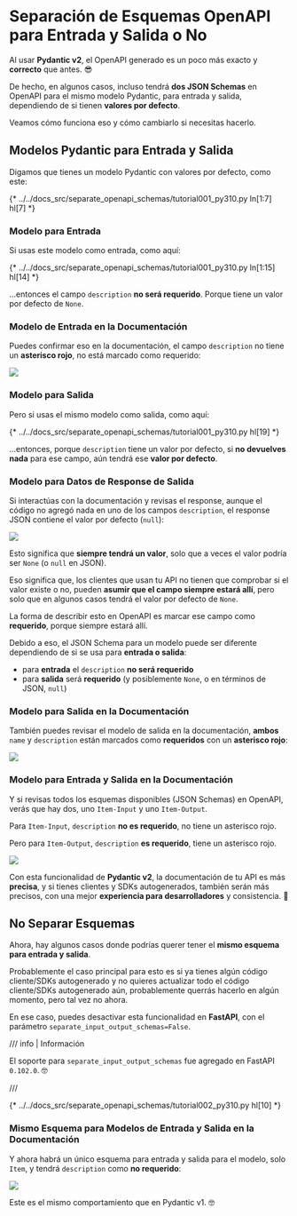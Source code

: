 # Separación de Esquemas OpenAPI para Entrada y Salida o No

Al usar **Pydantic v2**, el OpenAPI generado es un poco más exacto y **correcto** que antes. 😎

De hecho, en algunos casos, incluso tendrá **dos JSON Schemas** en OpenAPI para el mismo modelo Pydantic, para entrada y salida, dependiendo de si tienen **valores por defecto**.

Veamos cómo funciona eso y cómo cambiarlo si necesitas hacerlo.

## Modelos Pydantic para Entrada y Salida

Digamos que tienes un modelo Pydantic con valores por defecto, como este:

{* ../../docs_src/separate_openapi_schemas/tutorial001_py310.py ln[1:7] hl[7] *}

### Modelo para Entrada

Si usas este modelo como entrada, como aquí:

{* ../../docs_src/separate_openapi_schemas/tutorial001_py310.py ln[1:15] hl[14] *}

...entonces el campo `description` **no será requerido**. Porque tiene un valor por defecto de `None`.

### Modelo de Entrada en la Documentación

Puedes confirmar eso en la documentación, el campo `description` no tiene un **asterisco rojo**, no está marcado como requerido:

<div class="screenshot">
<img src="/img/tutorial/separate-openapi-schemas/image01.png">
</div>

### Modelo para Salida

Pero si usas el mismo modelo como salida, como aquí:

{* ../../docs_src/separate_openapi_schemas/tutorial001_py310.py hl[19] *}

...entonces, porque `description` tiene un valor por defecto, si **no devuelves nada** para ese campo, aún tendrá ese **valor por defecto**.

### Modelo para Datos de Response de Salida

Si interactúas con la documentación y revisas el response, aunque el código no agregó nada en uno de los campos `description`, el response JSON contiene el valor por defecto (`null`):

<div class="screenshot">
<img src="/img/tutorial/separate-openapi-schemas/image02.png">
</div>

Esto significa que **siempre tendrá un valor**, solo que a veces el valor podría ser `None` (o `null` en JSON).

Eso significa que, los clientes que usan tu API no tienen que comprobar si el valor existe o no, pueden **asumir que el campo siempre estará allí**, pero solo que en algunos casos tendrá el valor por defecto de `None`.

La forma de describir esto en OpenAPI es marcar ese campo como **requerido**, porque siempre estará allí.

Debido a eso, el JSON Schema para un modelo puede ser diferente dependiendo de si se usa para **entrada o salida**:

* para **entrada** el `description` **no será requerido**
* para **salida** será **requerido** (y posiblemente `None`, o en términos de JSON, `null`)

### Modelo para Salida en la Documentación

También puedes revisar el modelo de salida en la documentación, **ambos** `name` y `description` están marcados como **requeridos** con un **asterisco rojo**:

<div class="screenshot">
<img src="/img/tutorial/separate-openapi-schemas/image03.png">
</div>

### Modelo para Entrada y Salida en la Documentación

Y si revisas todos los esquemas disponibles (JSON Schemas) en OpenAPI, verás que hay dos, uno `Item-Input` y uno `Item-Output`.

Para `Item-Input`, `description` **no es requerido**, no tiene un asterisco rojo.

Pero para `Item-Output`, `description` **es requerido**, tiene un asterisco rojo.

<div class="screenshot">
<img src="/img/tutorial/separate-openapi-schemas/image04.png">
</div>

Con esta funcionalidad de **Pydantic v2**, la documentación de tu API es más **precisa**, y si tienes clientes y SDKs autogenerados, también serán más precisos, con una mejor **experiencia para desarrolladores** y consistencia. 🎉

## No Separar Esquemas

Ahora, hay algunos casos donde podrías querer tener el **mismo esquema para entrada y salida**.

Probablemente el caso principal para esto es si ya tienes algún código cliente/SDKs autogenerado y no quieres actualizar todo el código cliente/SDKs autogenerado aún, probablemente querrás hacerlo en algún momento, pero tal vez no ahora.

En ese caso, puedes desactivar esta funcionalidad en **FastAPI**, con el parámetro `separate_input_output_schemas=False`.

/// info | Información

El soporte para `separate_input_output_schemas` fue agregado en FastAPI `0.102.0`. 🤓

///

{* ../../docs_src/separate_openapi_schemas/tutorial002_py310.py hl[10] *}

### Mismo Esquema para Modelos de Entrada y Salida en la Documentación

Y ahora habrá un único esquema para entrada y salida para el modelo, solo `Item`, y tendrá `description` como **no requerido**:

<div class="screenshot">
<img src="/img/tutorial/separate_openapi_schemas/image05.png">
</div>

Este es el mismo comportamiento que en Pydantic v1. 🤓
